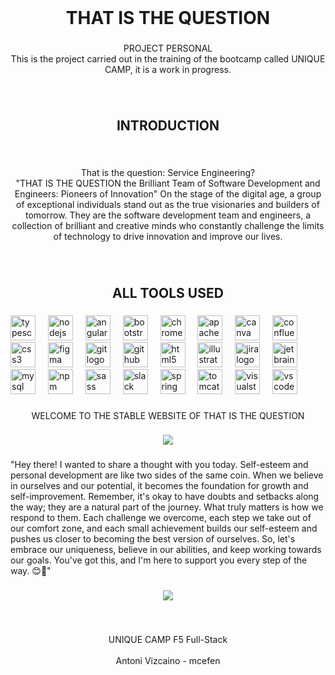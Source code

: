 
<br clear="both">

<h1 align="center">THAT IS THE QUESTION</h1>

###

<p align="center">PROJECT PERSONAL<br>This is the project carried out in the training of the bootcamp called UNIQUE CAMP, it is a work in progress.</p>

###

<br clear="both">

<h2 align="center">INTRODUCTION</h2>

###

<br clear="both">

<p align="center">That is the question: Service Engineering?<br>"THAT IS THE QUESTION the Brilliant Team of Software Development and Engineers: Pioneers of Innovation" On the stage of the digital age, a group of exceptional individuals stand out as the true visionaries and builders of tomorrow. They are the software development team and engineers, a collection of brilliant and creative minds who constantly challenge the limits of technology to drive innovation and improve our lives.</p>

###

<br clear="both">

<h2 align="center">ALL TOOLS USED</h2>

###

<div align="left">
  <img src="https://cdn.jsdelivr.net/gh/devicons/devicon/icons/typescript/typescript-original.svg" height="40" alt="typescript logo"  />
  <img width="12" />
  <img src="https://cdn.jsdelivr.net/gh/devicons/devicon/icons/nodejs/nodejs-original.svg" height="40" alt="nodejs logo"  />
  <img width="12" />
  <img src="https://cdn.jsdelivr.net/gh/devicons/devicon/icons/angularjs/angularjs-original.svg" height="40" alt="angularjs logo"  />
  <img width="12" />
  <img src="https://cdn.jsdelivr.net/gh/devicons/devicon/icons/bootstrap/bootstrap-original.svg" height="40" alt="bootstrap logo"  />
  <img width="12" />
  <img src="https://cdn.jsdelivr.net/gh/devicons/devicon/icons/chrome/chrome-original.svg" height="40" alt="chrome logo"  />
  <img width="12" />
  <img src="https://cdn.jsdelivr.net/gh/devicons/devicon/icons/apache/apache-original.svg" height="40" alt="apache logo"  />
  <img width="12" />
  <img src="https://cdn.jsdelivr.net/gh/devicons/devicon/icons/canva/canva-original.svg" height="40" alt="canva logo"  />
  <img width="12" />
  <img src="https://cdn.jsdelivr.net/gh/devicons/devicon/icons/confluence/confluence-original.svg" height="40" alt="confluence logo"  />
  <img width="12" />
  <img src="https://cdn.jsdelivr.net/gh/devicons/devicon/icons/css3/css3-original.svg" height="40" alt="css3 logo"  />
  <img width="12" />
  <img src="https://cdn.jsdelivr.net/gh/devicons/devicon/icons/figma/figma-original.svg" height="40" alt="figma logo"  />
  <img width="12" />
  <img src="https://cdn.jsdelivr.net/gh/devicons/devicon/icons/git/git-original.svg" height="40" alt="git logo"  />
  <img width="12" />
  <img src="https://cdn.jsdelivr.net/gh/devicons/devicon/icons/github/github-original.svg" height="40" alt="github logo"  />
  <img width="12" />
  <img src="https://cdn.jsdelivr.net/gh/devicons/devicon/icons/html5/html5-original.svg" height="40" alt="html5 logo"  />
  <img width="12" />
  <img src="https://cdn.jsdelivr.net/gh/devicons/devicon/icons/illustrator/illustrator-plain.svg" height="40" alt="illustrator logo"  />
  <img width="12" />
  <img src="https://cdn.jsdelivr.net/gh/devicons/devicon/icons/jira/jira-original.svg" height="40" alt="jira logo"  />
  <img width="12" />
  <img src="https://cdn.jsdelivr.net/gh/devicons/devicon/icons/jetbrains/jetbrains-original.svg" height="40" alt="jetbrains logo"  />
  <img width="12" />
  <img src="https://cdn.jsdelivr.net/gh/devicons/devicon/icons/mysql/mysql-original.svg" height="40" alt="mysql logo"  />
  <img width="12" />
  <img src="https://cdn.jsdelivr.net/gh/devicons/devicon/icons/npm/npm-original-wordmark.svg" height="40" alt="npm logo"  />
  <img width="12" />
  <img src="https://cdn.jsdelivr.net/gh/devicons/devicon/icons/sass/sass-original.svg" height="40" alt="sass logo"  />
  <img width="12" />
  <img src="https://cdn.jsdelivr.net/gh/devicons/devicon/icons/slack/slack-original.svg" height="40" alt="slack logo"  />
  <img width="12" />
  <img src="https://cdn.jsdelivr.net/gh/devicons/devicon/icons/spring/spring-original.svg" height="40" alt="spring logo"  />
  <img width="12" />
  <img src="https://cdn.jsdelivr.net/gh/devicons/devicon/icons/tomcat/tomcat-original.svg" height="40" alt="tomcat logo"  />
  <img width="12" />
  <img src="https://cdn.jsdelivr.net/gh/devicons/devicon/icons/visualstudio/visualstudio-plain.svg" height="40" alt="visualstudio logo"  />
  <img width="12" />
  <img src="https://cdn.jsdelivr.net/gh/devicons/devicon/icons/vscode/vscode-original.svg" height="40" alt="vscode logo"  />
</div>

###

<p align="center">WELCOME TO THE STABLE WEBSITE OF THAT IS THE QUESTION</p>

###

<div align="center">
  <img  src="./assets/Img-Dashboard/stress.jpg"![stress-2902537_640](https://github.com/mcefen/That_Is_The_Question/assets/25710748/deee2f9f-c0ca-4ea2-996c-3f1fd13e0879)
>
</div>

###

<p align="left">"Hey there! I wanted to share a thought with you today. Self-esteem and personal development are like two sides of the same coin. When we believe in ourselves and our potential, it becomes the foundation for growth and self-improvement. Remember, it's okay to have doubts and setbacks along the way; they are a natural part of the journey. What truly matters is how we respond to them. Each challenge we overcome, each step we take out of our comfort zone, and each small achievement builds our self-esteem and pushes us closer to becoming the best version of ourselves. So, let's embrace our uniqueness, believe in our abilities, and keep working towards our goals. You've got this, and I'm here to support you every step of the way. 😊🌟"</p>

###

<div align="center">
  <img  src="./assets/Img-Dashboard/meditate.jpg"
    >
</div>

###

<br clear="both">

<p align="center">UNIQUE CAMP F5 Full-Stack<br><br>Antoni Vizcaino - mcefen</p>

###
